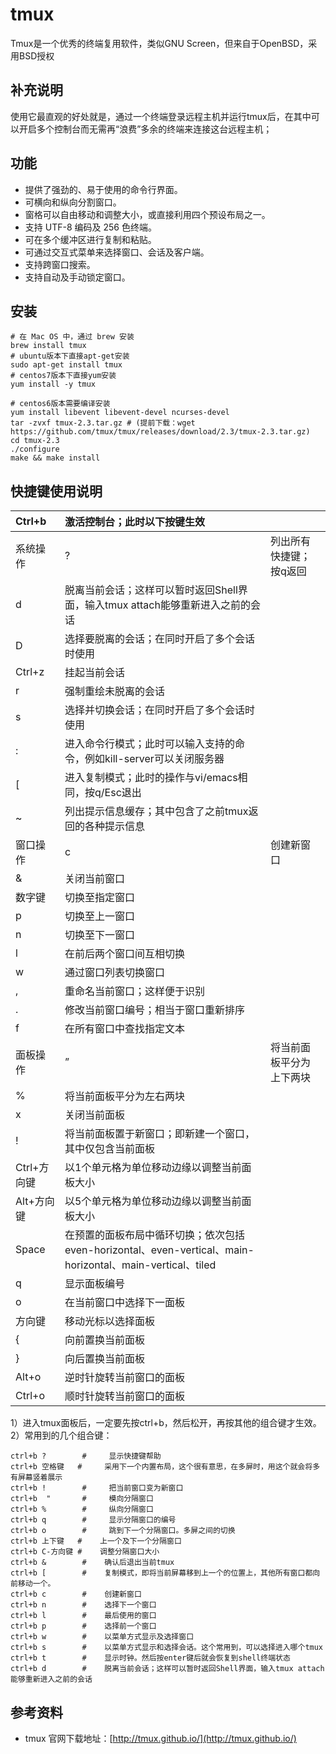 # tmux

Tmux是一个优秀的终端复用软件，类似GNU Screen，但来自于OpenBSD，采用BSD授权

## 补充说明

使用它最直观的好处就是，通过一个终端登录远程主机并运行tmux后，在其中可以开启多个控制台而无需再“浪费”多余的终端来连接这台远程主机；

## 功能

* 提供了强劲的、易于使用的命令行界面。
* 可横向和纵向分割窗口。
* 窗格可以自由移动和调整大小，或直接利用四个预设布局之一。
* 支持 UTF-8 编码及 256 色终端。
* 可在多个缓冲区进行复制和粘贴。
* 可通过交互式菜单来选择窗口、会话及客户端。
* 支持跨窗口搜索。
* 支持自动及手动锁定窗口。

## 安装

```text
# 在 Mac OS 中，通过 brew 安装
brew install tmux
# ubuntu版本下直接apt-get安装
sudo apt-get install tmux
# centos7版本下直接yum安装
yum install -y tmux

# centos6版本需要编译安装
yum install libevent libevent-devel ncurses-devel
tar -zvxf tmux-2.3.tar.gz # (提前下载：wget https://github.com/tmux/tmux/releases/download/2.3/tmux-2.3.tar.gz)
cd tmux-2.3
./configure
make && make install
```

## 快捷键使用说明

| Ctrl+b | 激活控制台；此时以下按键生效 |  |
| :--- | :--- | :--- |
| 系统操作 | ? | 列出所有快捷键；按q返回 |
| d | 脱离当前会话；这样可以暂时返回Shell界面，输入tmux attach能够重新进入之前的会话 |  |
| D | 选择要脱离的会话；在同时开启了多个会话时使用 |  |
| Ctrl+z | 挂起当前会话 |  |
| r | 强制重绘未脱离的会话 |  |
| s | 选择并切换会话；在同时开启了多个会话时使用 |  |
| : | 进入命令行模式；此时可以输入支持的命令，例如kill-server可以关闭服务器 |  |
| \[ | 进入复制模式；此时的操作与vi/emacs相同，按q/Esc退出 |  |
| ~ | 列出提示信息缓存；其中包含了之前tmux返回的各种提示信息 |  |
| 窗口操作 | c | 创建新窗口 |
| & | 关闭当前窗口 |  |
| 数字键 | 切换至指定窗口 |  |
| p | 切换至上一窗口 |  |
| n | 切换至下一窗口 |  |
| l | 在前后两个窗口间互相切换 |  |
| w | 通过窗口列表切换窗口 |  |
| , | 重命名当前窗口；这样便于识别 |  |
| . | 修改当前窗口编号；相当于窗口重新排序 |  |
| f | 在所有窗口中查找指定文本 |  |
| 面板操作 | ” | 将当前面板平分为上下两块 |
| % | 将当前面板平分为左右两块 |  |
| x | 关闭当前面板 |  |
| ! | 将当前面板置于新窗口；即新建一个窗口，其中仅包含当前面板 |  |
| Ctrl+方向键 | 以1个单元格为单位移动边缘以调整当前面板大小 |  |
| Alt+方向键 | 以5个单元格为单位移动边缘以调整当前面板大小 |  |
| Space | 在预置的面板布局中循环切换；依次包括even-horizontal、even-vertical、main-horizontal、main-vertical、tiled |  |
| q | 显示面板编号 |  |
| o | 在当前窗口中选择下一面板 |  |
| 方向键 | 移动光标以选择面板 |  |
| { | 向前置换当前面板 |  |
| } | 向后置换当前面板 |  |
| Alt+o | 逆时针旋转当前窗口的面板 |  |
| Ctrl+o | 顺时针旋转当前窗口的面板 |  |

1）进入tmux面板后，一定要先按ctrl+b，然后松开，再按其他的组合键才生效。 2）常用到的几个组合键：

```text
ctrl+b ?        #     显示快捷键帮助
ctrl+b 空格键   #     采用下一个内置布局，这个很有意思，在多屏时，用这个就会将多有屏幕竖着展示
ctrl+b !        #     把当前窗口变为新窗口
ctrl+b  "       #     模向分隔窗口
ctrl+b %        #     纵向分隔窗口
ctrl+b q        #     显示分隔窗口的编号
ctrl+b o        #     跳到下一个分隔窗口。多屏之间的切换
ctrl+b 上下键   #    上一个及下一个分隔窗口
ctrl+b C-方向键 #    调整分隔窗口大小
ctrl+b &        #    确认后退出当前tmux
ctrl+b [        #    复制模式，即将当前屏幕移到上一个的位置上，其他所有窗口都向前移动一个。
ctrl+b c        #    创建新窗口
ctrl+b n        #    选择下一个窗口
ctrl+b l        #    最后使用的窗口
ctrl+b p        #    选择前一个窗口
ctrl+b w        #    以菜单方式显示及选择窗口
ctrl+b s        #    以菜单方式显示和选择会话。这个常用到，可以选择进入哪个tmux
ctrl+b t        #    显示时钟。然后按enter键后就会恢复到shell终端状态
ctrl+b d        #    脱离当前会话；这样可以暂时返回Shell界面，输入tmux attach能够重新进入之前的会话
```

## 参考资料

* tmux 官网下载地址：[http://tmux.github.io/](http://tmux.github.io/) 


